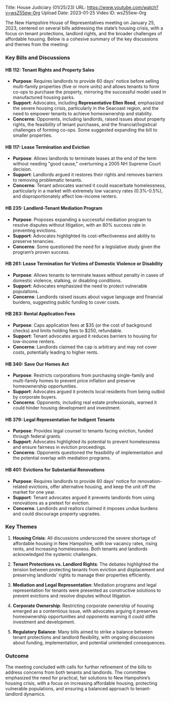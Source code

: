 Title: House Judiciary (01/25/23)
URL: https://www.youtube.com/watch?v=wsZ55ew-0rg
Upload Date: 2023-01-25
Video ID: wsZ55ew-0rg

The New Hampshire House of Representatives meeting on January 25, 2023, centered on several bills addressing the state’s housing crisis, with a focus on tenant protections, landlord rights, and the broader challenges of affordable housing. Below is a cohesive summary of the key discussions and themes from the meeting:

### **Key Bills and Discussions**

#### **HB 112: Tenant Rights and Property Sales**
- **Purpose**: Requires landlords to provide 60 days' notice before selling multi-family properties (five or more units) and allows tenants to form co-ops to purchase the property, mirroring the successful model used in manufactured housing parks.
- **Support**: Advocates, including **Representative Ellen Reed**, emphasized the severe housing crisis, particularly in the Seacoast region, and the need to empower tenants to achieve homeownership and stability.
- **Concerns**: Opponents, including landlords, raised issues about property rights, the feasibility of tenant purchases, and the financial/logistical challenges of forming co-ops. Some suggested expanding the bill to smaller properties.

#### **HB 117: Lease Termination and Eviction**
- **Purpose**: Allows landlords to terminate leases at the end of the term without needing "good cause," overturning a 2005 NH Supreme Court decision.
- **Support**: Landlords argued it restores their rights and removes barriers to removing problematic tenants.
- **Concerns**: Tenant advocates warned it could exacerbate homelessness, particularly in a market with extremely low vacancy rates (0.3%-0.5%), and disproportionately affect low-income renters.

#### **HB 235: Landlord-Tenant Mediation Program**
- **Purpose**: Proposes expanding a successful mediation program to resolve disputes without litigation, with an 80% success rate in preventing evictions.
- **Support**: Advocates highlighted its cost-effectiveness and ability to preserve tenancies.
- **Concerns**: Some questioned the need for a legislative study given the program’s proven success.

#### **HB 261: Lease Termination for Victims of Domestic Violence or Disability**
- **Purpose**: Allows tenants to terminate leases without penalty in cases of domestic violence, stalking, or disabling conditions.
- **Support**: Advocates emphasized the need to protect vulnerable populations.
- **Concerns**: Landlords raised issues about vague language and financial burdens, suggesting public funding to cover costs.

#### **HB 283: Rental Application Fees**
- **Purpose**: Caps application fees at $35 (or the cost of background checks) and limits holding fees to $250, refundable.
- **Support**: Tenant advocates argued it reduces barriers to housing for low-income renters.
- **Concerns**: Landlords claimed the cap is arbitrary and may not cover costs, potentially leading to higher rents.

#### **HB 340: Save Our Homes Act**
- **Purpose**: Restricts corporations from purchasing single-family and multi-family homes to prevent price inflation and preserve homeownership opportunities.
- **Support**: Advocates argued it protects local residents from being outbid by corporate buyers.
- **Concerns**: Opponents, including real estate professionals, warned it could hinder housing development and investment.

#### **HB 379: Legal Representation for Indigent Tenants**
- **Purpose**: Provides legal counsel to tenants facing eviction, funded through federal grants.
- **Support**: Advocates highlighted its potential to prevent homelessness and ensure fairness in eviction proceedings.
- **Concerns**: Opponents questioned the feasibility of implementation and the potential overlap with mediation programs.

#### **HB 401: Evictions for Substantial Renovations**
- **Purpose**: Requires landlords to provide 60 days' notice for renovation-related evictions, offer alternative housing, and keep the unit off the market for one year.
- **Support**: Tenant advocates argued it prevents landlords from using renovations as a pretext for eviction.
- **Concerns**: Landlords and realtors claimed it imposes undue burdens and could discourage property upgrades.

### **Key Themes**

1. **Housing Crisis**: All discussions underscored the severe shortage of affordable housing in New Hampshire, with low vacancy rates, rising rents, and increasing homelessness. Both tenants and landlords acknowledged the systemic challenges.

2. **Tenant Protections vs. Landlord Rights**: The debates highlighted the tension between protecting tenants from eviction and displacement and preserving landlords’ rights to manage their properties efficiently.

3. **Mediation and Legal Representation**: Mediation programs and legal representation for tenants were presented as constructive solutions to prevent evictions and resolve disputes without litigation.

4. **Corporate Ownership**: Restricting corporate ownership of housing emerged as a contentious issue, with advocates arguing it preserves homeownership opportunities and opponents warning it could stifle investment and development.

5. **Regulatory Balance**: Many bills aimed to strike a balance between tenant protections and landlord flexibility, with ongoing discussions about funding, implementation, and potential unintended consequences.

### **Outcome**
The meeting concluded with calls for further refinement of the bills to address concerns from both tenants and landlords. The committee emphasized the need for practical, fair solutions to New Hampshire’s housing crisis, with a focus on increasing affordable housing, protecting vulnerable populations, and ensuring a balanced approach to tenant-landlord dynamics.
